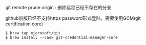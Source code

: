 git remote prune origin : 删除远程已经不存在的分支

github新版已经不支持https password形式登陆，需要使用GCM(git certification core)
```shell
$ brew tap microsoft/git
$ brew install --cask git-credential-manager-core
```